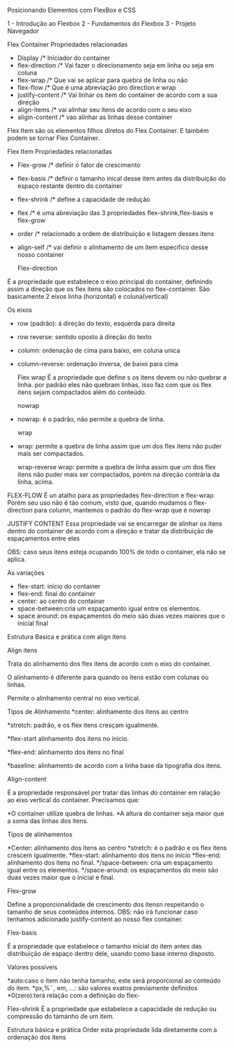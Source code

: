 Posicionando Elementos com FlexBox e CSS

1 - Introdução ao Flexbox
2 - Fundamentos do Flexbox
3 - Projeto Navegador

Flex Container
Propriedades relacionadas

- Display /* Iniciador do container
- flex-direction /* Vai fazer o direcionamento seja em linha ou seja em coluna
- flex-wrap /* Que vai se aplicar para quebra de linha ou não
- flex-flow /* Que é uma abreviação pro direction e wrap
- justify-content /* Vai linhar os item do container de acordo com a sua direção
- align-items /* vai alinhar seu itens de acordo com o seu eixo
- aligin-content /* vao alinhar as linhas desse container

 Flex Item
 são os elementos filhos diretos do Flex Container. E também podem se tornar Flex Container.

 Flex Item
 Propriedades relacionadas

- Flex-grow /* definir o fator de crescimento
- flex-basis /* definir o tamanho inical desse item antes da distribuição do espaço restante dentro do container
- flex-shrink /* define a capacidade de redução
- flex /* é uma abreviação das 3 propriedades flex-shrink,flex-basis e flex-grow
- order /* relacionado a ordem de distribuição e listagem desses itens
- align-self /* vai definir o alinhamento de um item especifico desse nosso container

  Flex-direction

É a propriedade que estabelece o eixo principal do container, definindo assim a direção que os flex itens são colocados no flex-container.
São basicamente 2 eixos linha (horizontal) e coluna(vertical)

Os eixos

- row (padrão): á direção do texto, esquerda para direita
- row reverse: sentido oposto á direção do texto
- column: ordenação de cima para baixo, em coluna unica
- column-reverse: ordenação inversa, de baixo para cima

  Flex wrap
  É a propriedade que define s os itens devem ou não quebrar a linha.
  por padrão eles não quebram linhas, isso faz com que os flex itens sejam compactados além do conteúdo.

  nowrap

- nowrap: é o padrão, não permite a quebra de linha.

  wrap

- wrap: permite a quebra de linha assim que um dos flex itens não puder mais ser compactados.

  wrap-reverse
  wrap: permite a quebra de linha assim que um dos flex itens não puder mais ser compactados, porém na direção contrária da linha, acima.

FLEX-FLOW
É un atalho para as propriedades flex-direction e flex-wrap
Porém seu uso não é tão comum, visto que, quando mudamos o flex-direction para column, mantemos o padrão do flex-wrap que é nowrap

JUSTIFY CONTENT
Essa propriedade vai se encarregar de alinhar os itens dentro do container de acordo com a direção e tratar da distribuição de espaçamentos entre eles

OBS: caso seus itens esteja ocupando 100% de todo o container, ela não se aplica.

As variações

- flex-start: inicio do container
- flex-end: final do container
- center: ao centro do container
- space-between:cria um espaçamento igual entre os elementos.
- space around: os espaçamentos do meio são duas vezes maiores que o inicial final

Estrutura Basica e prática com align itens

Align itens

Trata do alinhamento dos flex itens de acordo com o eixo do container.

O alinhamento é diferente para quando os itens estão com colunas ou linhas.

Permite o alinhamento central no eixo vertical.

Tipos de Alinhamento
*center: alinhamento dos itens ao centro

*stretch: padrão, e os flex itens cresçam igualmente.

*flex-start alinhamento dos itens no inicio.

*flex-end: alinhamento dos itens no final

*baseline: alinhamento de acordo com a linha base da tipografia dos itens.

Align-content

É a propriedade responsável por tratar das linhas do container em ralação ao eixo vertical do container.
Precisamos que:

 *O container utilize quebra de linhas.
 *A altura do container seja maior que a soma das linhas dos itens.

Tipos de alinhamentos

*Center: alinhamento dos itens ao centro
*stretch: é o padrão e os flex itens crescem igualmente.
*flex-start: alinhamento dos itens no início
*flex-end: alinhamento dos itens no final.
*/space-between: cria um espaçamento igual entre os elementos.
*/space-around: os espaçamentos do meio são duas vezes maior que o inicial e final.

Flex-grow

Define a proporcionalidade de crescimento dos itensn respeitando o tamanho de seus conteúdos internos.
OBS: não irá funcionar caso tenhamos adicionado justify-content ao nosso flex container.

Flex-basis

É a propriedade que estabelece o tamanho inicial do item antes das distribuição de espaço dentro dele, usando como base interno disposto.

Valores possíveis

*auto:caso o item não tenha tamanho, este será proporcional ao conteúdo do item.
*px,%¨, em, ...: são valores exatos previamente definidos
*0(zero):terá relação com a definição do flex-

Flex-shrink
É a propriedade que estabelece a capacidade de redução ou compressão do tamanho de um item.

Estrutura básica e prática Order
esta propriedade lida diretamente com a ordenação dos itens

